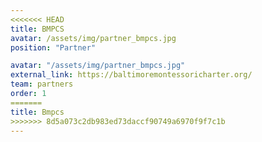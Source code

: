 ```yaml
---
<<<<<<< HEAD
title: BMPCS
avatar: /assets/img/partner_bmpcs.jpg
position: "Partner"

avatar: "/assets/img/partner_bmpcs.jpg"
external_link: https://baltimoremontessoricharter.org/
team: partners
order: 1
=======
title: Bmpcs
>>>>>>> 8d5a073c2db983ed73daccf90749a6970f9f7c1b
---
```


